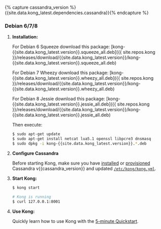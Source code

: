 {% capture cassandra_version %}{{site.data.kong_latest.dependencies.cassandra}}{% endcapture %}

### Debian 6/7/8

1. **Installation:**

    For Debian 6 Squeeze download this package: [kong-{{site.data.kong_latest.version}}.squeeze_all.deb]({{ site.repos.kong }}/releases/download/{{site.data.kong_latest.version}}/kong-{{site.data.kong_latest.version}}.squeeze_all.deb)

    For Debian 7 Wheezy download this package: [kong-{{site.data.kong_latest.version}}.wheezy_all.deb]({{ site.repos.kong }}/releases/download/{{site.data.kong_latest.version}}/kong-{{site.data.kong_latest.version}}.wheezy_all.deb)

    For Debian 8 Jessie download this package: [kong-{{site.data.kong_latest.version}}.jessie_all.deb]({{ site.repos.kong }}/releases/download/{{site.data.kong_latest.version}}/kong-{{site.data.kong_latest.version}}.jessie_all.deb)

    Then execute:

    ```bash
    $ sudo apt-get update
    $ sudo apt-get install netcat lua5.1 openssl libpcre3 dnsmasq
    $ sudo dpkg -i kong-{{site.data.kong_latest.version}}.*.deb
    ```

2. **Configure Cassandra**

    Before starting Kong, make sure you have [installed](http://www.apache.org/dyn/closer.cgi?path=/cassandra/{{cassandra_version}}/apache-cassandra-{{cassandra_version}}-bin.tar.gz) or [provisioned](http://kongdb.org) Cassandra v{{cassandra_version}} and updated [`/etc/kong/kong.yml`](/docs/{{site.data.kong_latest.release}}/configuration/#databases_available.*).

3. **Start Kong:**

    ```bash
    $ kong start

    # Kong is running
    $ curl 127.0.0.1:8001
    ```

4. **Use Kong:**

    Quickly learn how to use Kong with the [5-minute Quickstart](/docs/{{site.data.kong_latest.release}}/getting-started/quickstart).

